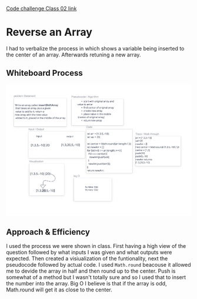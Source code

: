 [Code challenge Class 02 link](https://dannycastro827593.invisionapp.com/freehand/Code-Challenge-02-9ryjXXIaE?dsid_h=244c4e30a6d6dd6599bc7fdcde7c5bc61d4946d33b00f483b256ff0cf4fb34f7&uid_h=61264989837f2b807804256dea4f072a9d61237003249c49acdb6ea1f097302e)

# Reverse an Array

I had to verbalize the process in which shows a variable being inserted to the center of an array. Afterwards retuning a new array.

## Whiteboard Process

![](codechallenge2.png)

## Approach & Efficiency

I used the process we were shown in class. First having a high view of the question followed by what inputs I was given and what outputs were expected. Then created a visiualization of the funtionality, next the pseudocode followed by actual code. I used ```Math.round``` beacouse it allowed me to devide the array in half and then round up to the center. Push is somewhat of a method but I wasn't totally sure and so I used that to insert the number into the array. Big O I believe is that if the array is odd, Math.round will get it as close to the center.

